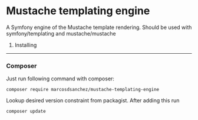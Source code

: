 Mustache templating engine
==============

A Symfony engine of the Mustache template rendering. Should be used with symfony/templating and mustache/mustache

1) Installing
-------------

### Composer

Just run following command with composer:

    composer require marcosdsanchez/mustache-templating-engine

Lookup desired version constraint from packagist. After adding this run

    composer update
